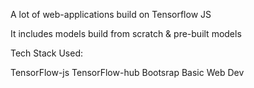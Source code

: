 A lot of web-applications build on Tensorflow JS

It includes models build from scratch & pre-built models

Tech Stack Used:

TensorFlow-js
TensorFlow-hub
Bootsrap
Basic Web Dev